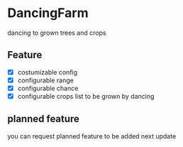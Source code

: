 # DancingFarm
dancing to grown trees and crops

## Feature
* [x] costumizable config
* [x] configurable range 
* [x] configurable chance 
* [x] configurable crops list to be grown by dancing

## planned feature

you can request planned feature to be added next update
